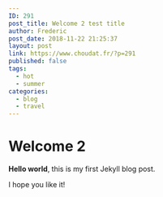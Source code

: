 ```yaml
---
ID: 291
post_title: Welcome 2 test title
author: Frederic
post_date: 2018-11-22 21:25:37
layout: post
link: https://www.choudat.fr/?p=291
published: false
tags:
  - hot
  - summer
categories:
  - blog
  - travel
---
```

# Welcome 2

**Hello world**, this is my first Jekyll blog post.

I hope you like it!